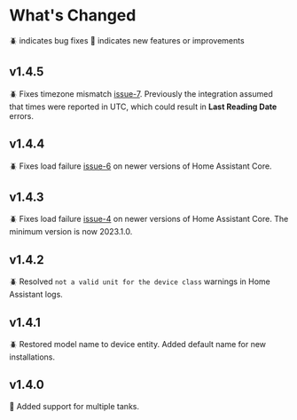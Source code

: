 # What's Changed

🪲 indicates bug fixes
🚀 indicates new features or improvements

## v1.4.5

🪲 Fixes timezone mismatch [issue-7](https://github.com/masaccio/ha-kingspan-watchman-sensit/issues/7). Previously the integration assumed that times were reported in UTC, which could result in **Last Reading Date** errors.

## v1.4.4

🪲 Fixes load failure [issue-6](https://github.com/masaccio/ha-kingspan-watchman-sensit/issues/6) on newer versions of Home Assistant Core.

## v1.4.3

🪲 Fixes load failure [issue-4](https://github.com/masaccio/ha-kingspan-watchman-sensit/issues/4) on newer versions of Home Assistant Core. The minimum version is now 2023.1.0.

## v1.4.2

🪲 Resolved `not a valid unit for the device class` warnings in Home Assistant logs.

## v1.4.1

🪲 Restored model name to device entity. Added default name for new installations.

## v1.4.0

🚀 Added support for multiple tanks.
